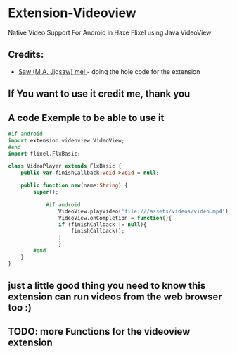 # Extension-Videoview
Native Video Support For Android in Haxe Flixel using Java VideoView

## Credits:
- <a href = "https://github.com/jigsaw-4277821">Saw (M.A. Jigsaw) me! </a>  - doing the hole code for the extension

## If You want to use it credit me, thank you

## A code Exemple to be able to use it

```haxe
#if android
import extension.videoview.VideoView;
#end
import flixel.FlxBasic;

class VideoPlayer extends FlxBasic {
	public var finishCallback:Void->Void = null;

	public function new(name:String) {
		super();

	        #if android
                VideoView.playVideo('file:///assets/videos/video.mp4');// o video pode ser em webm também 
                VideoView.onCompletion = function(){
		        if (finishCallback != null){
			        finishCallback();
		        }
                }
		#end
	}
}
```

## just a little good thing you need to know this extension can run videos from the web browser too :)

## TODO: more Functions for the videoview extension

